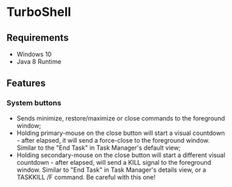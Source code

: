 # TurboShell

## Requirements

* Windows 10
* Java 8 Runtime



## Features

### System buttons

 - Sends minimize, restore/maximize or close commands to the foreground window;
 - Holding primary-mouse on the close button will start a visual countdown - after elapsed, it will send a force-close to the foreground window. Similar to the "End Task" in Task Manager's default view;
 - Holding secondary-mouse on the close button will start a different visual countdown - after elapsed, will send a KILL signal to the foreground window. Similar to "End Task" in Task Manager's details view, or a TASKKILL /F command. Be careful with this one!